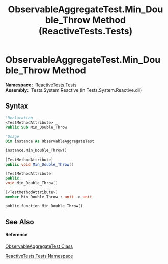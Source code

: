 ﻿---
title: ObservableAggregateTest.Min_Double_Throw Method  (ReactiveTests.Tests)
TOCTitle: Min_Double_Throw Method
ms:assetid: M:ReactiveTests.Tests.ObservableAggregateTest.Min_Double_Throw
ms:mtpsurl: https://msdn.microsoft.com/en-us/library/reactivetests.tests.observableaggregatetest.min_double_throw(v=VS.103)
ms:contentKeyID: 36620693
ms.date: 06/28/2011
mtps_version: v=VS.103
f1_keywords:
- ReactiveTests.Tests.ObservableAggregateTest.Min_Double_Throw
dev_langs:
- CSharp
- JScript
- VB
- FSharp
- c++
---

# ObservableAggregateTest.Min\_Double\_Throw Method

**Namespace:**  [ReactiveTests.Tests](hh289046\(v=vs.103\).md)  
**Assembly:**  Tests.System.Reactive (in Tests.System.Reactive.dll)

## Syntax

``` vb
'Declaration
<TestMethodAttribute> _
Public Sub Min_Double_Throw
```

``` vb
'Usage
Dim instance As ObservableAggregateTest

instance.Min_Double_Throw()
```

``` csharp
[TestMethodAttribute]
public void Min_Double_Throw()
```

``` c++
[TestMethodAttribute]
public:
void Min_Double_Throw()
```

``` fsharp
[<TestMethodAttribute>]
member Min_Double_Throw : unit -> unit 
```

``` jscript
public function Min_Double_Throw()
```

## See Also

#### Reference

[ObservableAggregateTest Class](hh314823\(v=vs.103\).md)

[ReactiveTests.Tests Namespace](hh289046\(v=vs.103\).md)

